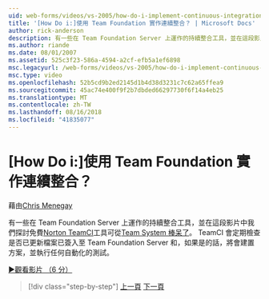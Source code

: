 ```yaml
---
uid: web-forms/videos/vs-2005/how-do-i-implement-continuous-integration-with-team-foundation
title: '[How Do i:]使用 Team Foundation 實作連續整合？ | Microsoft Docs'
author: rick-anderson
description: 有一些在 Team Foundation Server 上運作的持續整合工具，並在這段影片中我們探討免費 Norton TeamCI 工具 avail...
ms.author: riande
ms.date: 08/01/2007
ms.assetid: 525c3f23-586a-4594-a2cf-efb5a1ef6898
msc.legacyurl: /web-forms/videos/vs-2005/how-do-i-implement-continuous-integration-with-team-foundation
msc.type: video
ms.openlocfilehash: 52b5cd9b2ed2145d1b4d38d3231c7c62a65ffea9
ms.sourcegitcommit: 45ac74e400f9f2b7dbded66297730f6f14a4eb25
ms.translationtype: MT
ms.contentlocale: zh-TW
ms.lasthandoff: 08/16/2018
ms.locfileid: "41835077"
---
```

<a name="how-do-i-implement-continuous-integration-with-team-foundation"></a>[How Do i:]使用 Team Foundation 實作連續整合？
====================
藉由[Chris Menegay](https://twitter.com/CMenegay)

有一些在 Team Foundation Server 上運作的持續整合工具，並在這段影片中我們探討免費[Norton TeamCI](http://teamsystemrocks.com/files/12/tools/entry1018.aspx)工具可從[Team System 棒呆了](http://teamsystemrocks.com/)。 TeamCI 會定期檢查是否已更新檔案已簽入至 Team Foundation Server 和，如果是的話，將會建置方案，並執行任何自動化的測試。

[&#9654;觀看影片 （6 分）](https://channel9.msdn.com/Blogs/ASP-NET-Site-Videos/how-do-i-implement-continuous-integration-with-team-foundation)

> [!div class="step-by-step"]
> [上一頁](how-do-i-discover-application-changes-prior-to-deployment.md)
> [下一頁](how-do-i-automate-testing-using-team-build.md)
